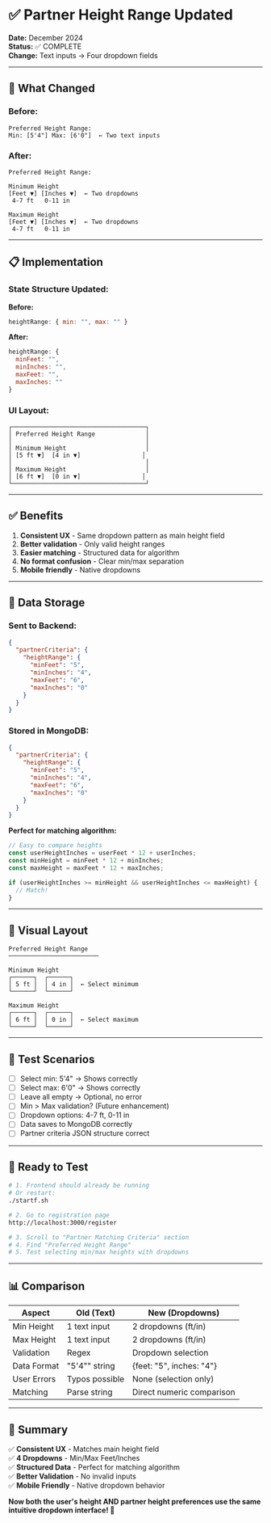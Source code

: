 # ✅ Partner Height Range Updated

**Date:** December 2024  
**Status:** ✅ COMPLETE  
**Change:** Text inputs → Four dropdown fields

---

## 🎯 What Changed

### **Before:**
```
Preferred Height Range:
Min: [5'4"] Max: [6'0"]  ← Two text inputs
```

### **After:**
```
Preferred Height Range:

Minimum Height
[Feet ▼] [Inches ▼]  ← Two dropdowns
 4-7 ft   0-11 in

Maximum Height  
[Feet ▼] [Inches ▼]  ← Two dropdowns
 4-7 ft   0-11 in
```

---

## 📋 Implementation

### **State Structure Updated:**

**Before:**
```javascript
heightRange: { min: "", max: "" }
```

**After:**
```javascript
heightRange: {
  minFeet: "",
  minInches: "",
  maxFeet: "",
  maxInches: ""
}
```

### **UI Layout:**
```
┌─────────────────────────────────────┐
│ Preferred Height Range              │
│                                     │
│ Minimum Height                      │
│ [5 ft ▼]  [4 in ▼]                 │
│                                     │
│ Maximum Height                      │
│ [6 ft ▼]  [0 in ▼]                 │
└─────────────────────────────────────┘
```

---

## ✅ Benefits

1. **Consistent UX** - Same dropdown pattern as main height field
2. **Better validation** - Only valid height ranges
3. **Easier matching** - Structured data for algorithm
4. **No format confusion** - Clear min/max separation
5. **Mobile friendly** - Native dropdowns

---

## 💾 Data Storage

### **Sent to Backend:**
```json
{
  "partnerCriteria": {
    "heightRange": {
      "minFeet": "5",
      "minInches": "4",
      "maxFeet": "6",
      "maxInches": "0"
    }
  }
}
```

### **Stored in MongoDB:**
```json
{
  "partnerCriteria": {
    "heightRange": {
      "minFeet": "5",
      "minInches": "4",
      "maxFeet": "6",
      "maxInches": "0"
    }
  }
}
```

**Perfect for matching algorithm:**
```javascript
// Easy to compare heights
const userHeightInches = userFeet * 12 + userInches;
const minHeight = minFeet * 12 + minInches;
const maxHeight = maxFeet * 12 + maxInches;

if (userHeightInches >= minHeight && userHeightInches <= maxHeight) {
  // Match!
}
```

---

## 🎨 Visual Layout

```
Preferred Height Range
─────────────────────────

Minimum Height
┌──────┐  ┌──────┐
│ 5 ft │  │ 4 in │  ← Select minimum
└──────┘  └──────┘

Maximum Height
┌──────┐  ┌──────┐
│ 6 ft │  │ 0 in │  ← Select maximum
└──────┘  └──────┘
```

---

## 🧪 Test Scenarios

- [ ] Select min: 5'4" → Shows correctly
- [ ] Select max: 6'0" → Shows correctly
- [ ] Leave all empty → Optional, no error
- [ ] Min > Max validation? (Future enhancement)
- [ ] Dropdown options: 4-7 ft, 0-11 in
- [ ] Data saves to MongoDB correctly
- [ ] Partner criteria JSON structure correct

---

## 🚀 Ready to Test

```bash
# 1. Frontend should already be running
# Or restart:
./startf.sh

# 2. Go to registration page
http://localhost:3000/register

# 3. Scroll to "Partner Matching Criteria" section
# 4. Find "Preferred Height Range"
# 5. Test selecting min/max heights with dropdowns
```

---

## 📊 Comparison

| Aspect | Old (Text) | New (Dropdowns) |
|--------|-----------|-----------------|
| Min Height | 1 text input | 2 dropdowns (ft/in) |
| Max Height | 1 text input | 2 dropdowns (ft/in) |
| Validation | Regex | Dropdown selection |
| Data Format | "5'4\"" string | {feet: "5", inches: "4"} |
| User Errors | Typos possible | None (selection only) |
| Matching | Parse string | Direct numeric comparison |

---

## 🎉 Summary

✅ **Consistent UX** - Matches main height field  
✅ **4 Dropdowns** - Min/Max Feet/Inches  
✅ **Structured Data** - Perfect for matching algorithm  
✅ **Better Validation** - No invalid inputs  
✅ **Mobile Friendly** - Native dropdown behavior  

**Now both the user's height AND partner height preferences use the same intuitive dropdown interface! 🚀**
